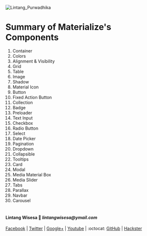 
![Lintang_Purwadhika](https://jonathankablan.github.io/images/materialize.png)

# Summary of Materialize's Components

1. Container
2. Colors
3. Alignment & Visibility
4. Grid
5. Table
6. Image
7. Shadow
8. Material Icon
9. Button
10. Fixed Action Button
11. Collection
12. Badge
13. Preloader
14. Text Input
15. Checkbox
16. Radio Button
17. Select
18. Date Picker
19. Pagination
20. Dropdown
21. Collapsible
22. Tooltips
23. Card
24. Modal
25. Media Material Box
26. Media Slider
27. Tabs
28. Parallax
29. Navbar
30. Carousel

#

#### Lintang Wisesa :love_letter: _lintangwisesa@ymail.com_

[Facebook](https://www.facebook.com/lintangbagus) | 
[Twitter](https://twitter.com/Lintang_Wisesa) |
[Google+](https://plus.google.com/u/0/+LintangWisesa1) |
[Youtube](https://www.youtube.com/user/lintangbagus) | 
:octocat: [GitHub](https://github.com/LintangWisesa) |
[Hackster](https://www.hackster.io/lintangwisesa)

